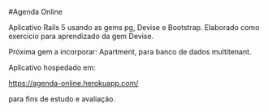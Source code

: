 #Agenda Online

Aplicativo Rails 5 usando as gems pg, Devise e Bootstrap.
Elaborado como exercício para aprendizado da gem Devise.

Próxima gem a incorporar: Apartment, para banco de dados multitenant.

Aplicativo hospedado em:

https://agenda-online.herokuapp.com/

para fins de estudo e avaliação.
